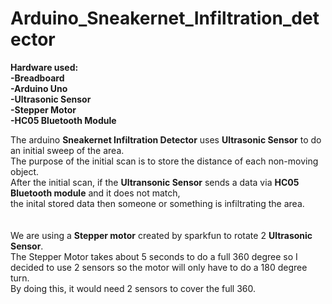 # Arduino_Sneakernet_Infiltration_detector
<b>Hardware used:<br>
-Breadboard<br>
-Arduino Uno<br>
-Ultrasonic Sensor<br>
-Stepper Motor<br>
-HC05 Bluetooth Module<br>
</b>

The arduino <b>Sneakernet Infiltration Detector</b> uses <b>Ultrasonic Sensor</b> to do an initial sweep of the area.<br>
The purpose of the initial scan is to store the distance of each non-moving object.<br>
After the initial scan, if the <b>Ultransonic Sensor</b> sends a data via <b>HC05 Bluetooth module</b> and it does not match,<br>
the inital stored data then someone or something is infiltrating the area.<br>
<br>
<br>
We are using a <b>Stepper motor</b> created by sparkfun to rotate 2 <b>Ultrasonic Sensor</b>.<br>
The Stepper Motor takes about 5 seconds to do a full 360 degree so I decided to use 2 sensors so the motor will only have to do a 180 degree turn.<br>
By doing this, it would need 2 sensors to cover the full 360.
